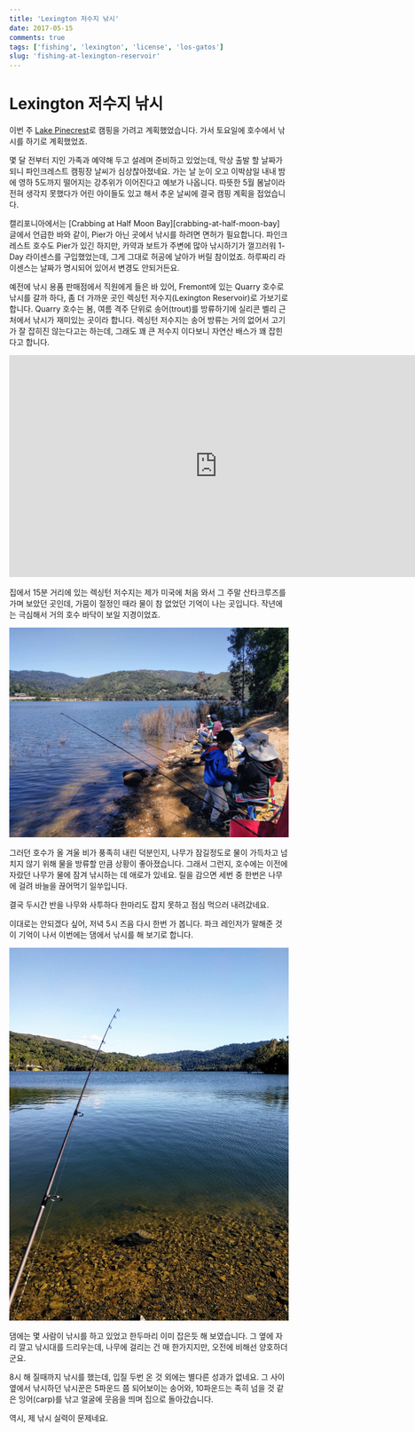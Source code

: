 ```yaml
---
title: 'Lexington 저수지 낚시'
date: 2017-05-15
comments: true
tags: ['fishing', 'lexington', 'license', 'los-gatos']
slug: 'fishing-at-lexington-reservoir'
---
```


# Lexington 저수지 낚시

이번 주 [Lake Pinecrest][]로 캠핑을 가려고 계획했었습니다.
가서 토요일에 호수에서 낚시를 하기로 계획했었죠.

[Lake Pinecrest]: http://pinecrestlakeca.com

몇 달 전부터 지인 가족과 예약해 두고 설레며 준비하고 있었는데,
막상 출발 할 날짜가 되니 파인크레스트 캠핑장 날씨가 심상찮아졌네요.
가는 날 눈이 오고 이박삼일 내내 밤에 영하 5도까지 떨어지는 강추위가 이어진다고 예보가 나옵니다.
따뜻한 5월 봄날이라 전혀 생각지 못했다가 어린 아이들도 있고 해서 추운 날씨에 결국 캠핑 계획을 접었습니다.

캘리포니아에서는 [Crabbing at Half Moon Bay][crabbing-at-half-moon-bay] 글에서 언급한 바와 같이,
Pier가 아닌 곳에서 낚시를 하려면 면허가 필요합니다.
파인크레스트 호수도 Pier가 있긴 하지만, 카약과 보트가 주변에 많아 낚시하기가 껄끄러워 1-Day 라이센스를 구입했었는데,
그게 그대로 허공에 날아가 버릴 참이었죠.
하루짜리 라이센스는 날짜가 명시되어 있어서 변경도 안되거든요.

예전에 낚시 용품 판매점에서 직원에게 들은 바 있어, Fremont에 있는 Quarry 호수로 낚시를 갈까 하다, 좀 더 가까운 곳인 렉싱턴 저수지(Lexington Reservoir)로 가보기로 합니다.
Quarry 호수는 봄, 여름 격주 단위로 송어(trout)를 방류하기에 실리콘 벨리 근처에서 낚시가 재미있는 곳이라 합니다.
렉싱턴 저수지는 송어 방류는 거의 없어서 고기가 잘 잡히진 않는다고는 하는데, 그래도 꽤 큰 저수지 이다보니 자연산 배스가 꽤 잡힌다고 합니다.

<iframe src="https://www.google.com/maps/embed?pb=!1m18!1m12!1m3!1d25423.983384467872!2d-121.99824001671357!3d37.20027876742551!2m3!1f0!2f0!3f0!3m2!1i1024!2i768!4f13.1!3m3!1m2!1s0x0%3A0x9d732bc2598c948!2sLexington+Reservoir+County+Park!5e0!3m2!1sen!2sus!4v1494886671933" width="750" height="400" frameborder="0" style="border:0" allowfullscreen></iframe>

집에서 15분 거리에 있는 렉싱턴 저수지는 제가 미국에 처음 와서 그 주말 산타크루즈를 가며 보았던 곳인데, 가뭄이 절정인 때라 물이 참 없었던 기억이 나는 곳입니다.
작년에는 극심해서 거의 호수 바닥이 보일 지경이었죠.

![Lexington Reservoir](/media/blog/2017-05-15-fishing-01.jpg)

그러던 호수가 올 겨울 비가 풍족히 내린 덕분인지, 나무가 잠길정도로 물이 가득차고 넘치지 않기 위해 물을 방류할 만큼 상황이 좋아졌습니다.
그래서 그런지, 호수에는 이전에 자랐던 나무가 물에 잠겨 낚시하는 데 애로가 있네요.
릴을 감으면 세번 중 한번은 나무에 걸려 바늘을 끊어먹기 일쑤입니다.

결국 두시간 반을 나무와 사투하다 한마리도 잡지 못하고 점심 먹으러 내려갔네요.

이대로는 안되겠다 싶어, 저녁 5시 즈음 다시 한번 가 봅니다.
파크 레인저가 말해준 것이 기억이 나서 이번에는 댐에서 낚시를 해 보기로 합니다.

![at Dam](/media/blog/2017-05-15-fishing-02.jpg)

댐에는 몇 사람이 낚시를 하고 있었고 한두마리 이미 잡은듯 해 보였습니다.
그 옆에 자리 깔고 낚시대를 드리우는데, 나무에 걸리는 건 매 한가지지만, 오전에 비해선 양호하더군요.

8시 해 질때까지 낚시를 했는데, 입질 두번 온 것 외에는 별다른 성과가 없네요.
그 사이 옆에서 낚시하던 낚시꾼은 5파운드 쯤 되어보이는 송어와, 10파운드는 족히 넘을 것 같은 잉어(carp)를 낚고 얼굴에 웃음을 띄며 집으로 돌아갔습니다.

역시, 제 낚시 실력이 문제네요.
